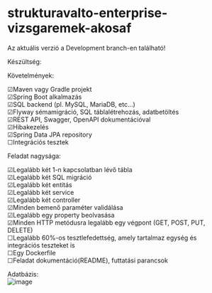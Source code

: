 # strukturavalto-enterprise-vizsgaremek-akosaf

Az aktuális verzió a Development branch-en található!


Készültség:

Követelmények:

☑Maven vagy Gradle projekt  
☑Spring Boot alkalmazás  
☑SQL backend (pl. MySQL, MariaDB, etc...)  
☑Flyway sémamigráció, SQL táblalétrehozás, adatbetöltés  
☑REST API, Swagger, OpenAPI dokumentációval  
☑Hibakezelés  
☑Spring Data JPA repository  
☐Integrációs tesztek  

Feladat nagysága:

☑Legalább két 1-n kapcsolatban lévő tábla  
☑Legalább két SQL migráció  
☑Legalább két entitás  
☑Legalább két service  
☑Legalább két controller  
☑Minden bemenő paraméter validálása  
☑Legalább egy property beolvasása  
☑Minden HTTP metódusra legalább egy végpont (GET, POST, PUT, DELETE)  
☐Legalább 60%-os tesztlefedettség, amely tartalmaz egység és integrációs teszteket is  
☐Egy Dockerfile  
☐Feladat dokumentáció(README), futtatási parancsok  

Adatbázis:  
![image](https://user-images.githubusercontent.com/63594935/177060032-aae4aba2-2273-4bce-b444-a85a151f5781.png)
